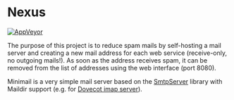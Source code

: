 # Nexus

[![AppVeyor](https://ci.appveyor.com/api/projects/status/github/apollo3zehn/minimail?svg=true&branch=master)](https://ci.appveyor.com/project/Apollo3zehn/Minimail)

The purpose of this project is to reduce spam mails by self-hosting a mail server and creating a new mail address for each web service (receive-only, no outgoing mails!). As soon as the address receives spam, it can be removed from the list of addresses using the web interface (port 8080).

Minimail is a very simple mail server based on the [SmtpServer](https://github.com/cosullivan/SmtpServer) library with Maildir support (e.g. for [Dovecot imap server](https://www.dovecot.org/)).


